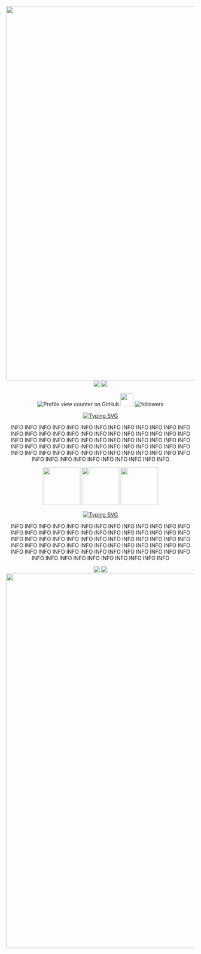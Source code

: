 <div align="center">
  <img src="https://64.media.tumblr.com/6fa1f39cf1e756d3714fc5b914d7f8c9/d75be76f682b65ab-ce/s640x960/8a1b6881a657d955b3f615fcc5d4311adf40936e.jpg" width="1000">
  
  <img src="https://64.media.tumblr.com/6a275bf8fbf6c0a6cf9b4bf61e328aeb/265a06971e290890-f4/s2048x3072/cc1140c962ec09c632af95b957908b248a747829.gifv">

  <img src="https://64.media.tumblr.com/9ce47a377907b8c86438e225689a6269/c87adbf042de6f9b-f6/s1280x1920/e1d8c200971b8edaa0d2f44d23b3bd22c0d1b407.pnj">

![Profile view counter on GitHub](https://komarev.com/ghpvc/?username=YOUR-GITHUB-USERNAME&color=78b330&style=plastic&label=view&LabelColor=d13a34) <!-- this is a profile view counter! make sure to edit "YOUR-GITHUB-USERNAME"! --> <img src="https://64.media.tumblr.com/c11ba0d53b0d8137813493d9ffe667df/332662bcadb2f47e-69/s75x75_c1/67cfcfa0e9d97f1eedfd31eef35ed1557f855d5d.gifv" width="35">
  <img alt="followers" title="Follow me on Github" src="https://img.shields.io/github/followers/YOUR-GITHUB-USERNAME?color=d13a34&style=plastic&labelColor=78b330&label=bugs"/> <!-- this is a profile view counter! make sure to edit "YOUR-GITHUB-USERNAME"! -->

<a href="https://git.io/typing-svg"><img src="https://readme-typing-svg.demolab.com?font=Sunshiney&size=30&duration=10&pause=1000&color=78B330&background=FAFFD100&repeat=false&width=371&lines=Ladybug+hugs+%5E_%5E" alt="Typing SVG" /></a> <br>
<!-- you can edit anything below this!-->
INFO INFO INFO INFO INFO INFO INFO INFO INFO INFO INFO INFO INFO INFO INFO INFO INFO INFO INFO INFO INFO INFO INFO INFO INFO INFO INFO INFO INFO INFO INFO INFO INFO INFO INFO  INFO INFO INFO INFO INFO INFO INFO INFO INFO INFO INFO  INFO INFO INFO INFO INFO INFO INFO INFO INFO INFO INFO  INFO INFO INFO INFO INFO INFO INFO INFO INFO INFO INFO  INFO INFO INFO INFO INFO INFO INFO 
<!-- you can edit anything above this!-->


<img src="https://64.media.tumblr.com/9e57e0345a5d3250ea3bb892039fb35e/c87adbf042de6f9b-16/s250x400/dadb886538f678f978a6aabde850dc50e4785746.gifv" width="100">
<img src="https://64.media.tumblr.com/e2d60128f0dc6d2dca572ce3b719b407/b0f8ae2c71ab1f2b-a4/s250x400/2d96702e59ae289faeef17d7dff6d16148035cee.gifv" width="100">
<img src="https://64.media.tumblr.com/5c5dccd216bd957fae8350c3db002540/c87adbf042de6f9b-e3/s250x400/65b284ce30e2408f18366454936e7efef321485d.gifv" width="100">
  

<a href="https://git.io/typing-svg"><img src="https://readme-typing-svg.demolab.com?font=Sunshiney&size=30&duration=10&pause=1000&color=D13A34&background=FAFFD100&repeat=false&width=400&lines=Butterfly+kisses+%3C3" alt="Typing SVG" /></a> <br>
<!-- you can edit anything below this!-->
INFO INFO INFO INFO INFO INFO INFO INFO INFO INFO INFO INFO INFO INFO INFO INFO INFO INFO INFO INFO INFO INFO INFO INFO INFO INFO INFO INFO INFO INFO INFO INFO INFO INFO INFO  INFO INFO INFO INFO INFO INFO INFO INFO INFO INFO INFO  INFO INFO INFO INFO INFO INFO INFO INFO INFO INFO INFO  INFO INFO INFO INFO INFO INFO INFO INFO INFO INFO INFO  INFO INFO INFO INFO INFO INFO INFO 
<!-- you can edit anything above this!-->


<div align="center">
<img src="https://64.media.tumblr.com/f3e78b43e08e30ff3b9354549b6d8c46/42c467a5210e4c72-f0/s500x750/9175a2c0a643e250d288b576362e25f51d69bbbf.pnj">
<img src="https://64.media.tumblr.com/60b942f14ca8de7ed7d90ca4f07cc647/c87adbf042de6f9b-17/s1280x1920/188cc3a0fed649a9f4cf04ce15a89a66f01e5a6f.pnj">
  <img src="https://64.media.tumblr.com/6fa1f39cf1e756d3714fc5b914d7f8c9/d75be76f682b65ab-ce/s640x960/8a1b6881a657d955b3f615fcc5d4311adf40936e.jpg" width="1000">
</div>
